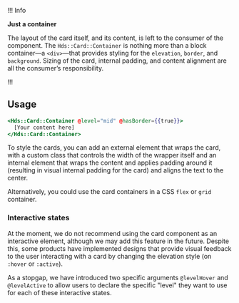 !!! Info

**Just a container**

The layout of the card itself, and its content, is left to the consumer of the component. The `Hds::Card::Container` is nothing more than a block container—a `<div>`—that provides styling for the `elevation`, `border`, and `background`. Sizing of the card, internal padding, and content alignment are all the consumer’s responsibility.

!!!

## Usage

```handlebars
<Hds::Card::Container @level="mid" @hasBorder={{true}}>
  [Your content here]
</Hds::Card::Container>
```

To style the cards, you can add an external element that wraps the card, with a custom class that controls the width of the wrapper itself and an internal element that wraps the content and applies padding around it (resulting in visual internal padding for the card) and aligns the text to the center.

Alternatively, you could use the card containers in a CSS `flex` or `grid` container.

### Interactive states

At the moment, we do not recommend using the card component as an interactive element, although we may add this feature in the future. Despite this, some products have implemented designs that provide visual feedback to the user interacting with a card by changing the elevation style (on `:hover` or `:active`).

As a stopgap, we have introduced two specific arguments `@levelHover` and `@levelActive` to allow users to declare the specific "level" they want to use for each of these interactive states.

<!-- TODO: this example doesn't work. should we update it or leave out for launch?

!!! Warning

This is only an example and not a recommendation. If you have any doubt about which level to use for the different states, please speak with your product designer or contact the Design Systems Team.
!!!

In the following example, the card transitions between these elevations _mid → high → mid_ depending on these iteration states _rest → hover → active_:

```handlebars
<div class="my-custom-class-to-set-the-card-layout">
  <Hds::Card::Container @level="mid" @levelHover="high" @levelActive="mid" @hasBorder={{true}}>
    <div class="my-custom-class-to-set-the-content-layout">
      [Your content here]
    </div>
  </Hds::Card::Container>
</div>
```
-->
